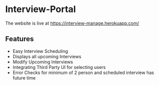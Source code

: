 # Interview-Portal

The website is live at https://interview-manage.herokuapp.com/

## Features

* Easy Interview Scheduling
* Displays all upcoming Interviews
* Modify Upcoming Interviews
* Integrating Third Party UI for selecting users
* Error Checks for minimum of 2 person and scheduled interview has future time

